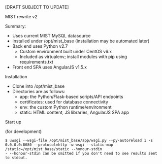 [DRAFT SUBJECT TO UPDATE]

MIST rewrite v2

Summary:
 - Uses current MIST MySQL datasource
 - Installed under /opt/mist_base (installation may be automated later)
 - Back end uses Python v2.7
   - Custom environment built under CentOS v6.x
   - Included as virtualenv; install modules with pip using requirements.txt
 - Front end SPA uses AngularJS v1.5.x

Installation
 - Clone into /opt/mist_base
 - Directories are as follows:
   - app: the Python/Flask-based scripts/API endpoints
   - certificates: used for database connectivity
   - env: the custom Python runtime/environment
   - static: HTML content, JS libraries, AngularJS SPA app
 
Start up

 (for development)
 ```
 $ uwsgi --wsgi-file /opt/mist_base/app/wsgi.py --py-autoreload 1 -s 0.0.0.0:8080 --protocol=http -w wsgi --static-map /static=/opt/mist_base/static --honour-stdin
 - --honour-stdin can be omitted if you don't need to see results sent to stdout.
 ```
 

